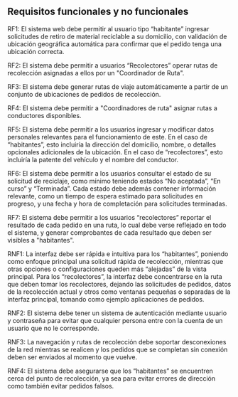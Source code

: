 ## Requisitos funcionales y no funcionales

RF1: El sistema web debe permitir al usuario tipo “habitante” ingresar solicitudes de retiro de material reciclable a su domicilio, con validación de ubicación geográfica automática para confirmar que el pedido tenga una ubicación correcta.

RF2: El sistema debe permitir a usuarios “Recolectores” operar rutas de recolección asignadas a ellos por un "Coordinador de Ruta".

RF3: El sistema debe generar rutas de viaje automáticamente a partir de un conjunto de ubicaciones de pedidos de recolección.

RF4: El sistema debe permitir a "Coordinadores de ruta" asignar rutas a conductores disponibles.

RF5: El sistema debe permitir a los usuarios ingresar y modificar datos personales relevantes para el funcionamiento de este. En el caso de “habitantes”, esto incluiría la dirección del domicilio, nombre, o detalles opcionales adicionales de la ubicación. En el caso de “recolectores”, esto incluiría la patente del vehículo y el nombre del conductor.

RF6: El sistema debe permitir a los usuarios consultar el estado de su solicitud de reciclaje, como mínimo teniendo estados “No aceptada”, “En curso” y “Terminada”. Cada estado debe además contener información relevante, como un tiempo de espera estimado para solicitudes en progreso, y una fecha y hora de completación para solicitudes terminadas.

RF7: El sistema debe permitir a los usuarios “recolectores” reportar el resultado de cada pedido en una ruta, lo cual debe verse reflejado en todo el sistema, y generar comprobantes de cada resultado que deben ser visibles a "habitantes".

RNF1: La interfaz debe ser rápida e intuitiva para los “habitantes”, poniendo como enfoque principal una solicitud rápida de recolección, mientras que otras opciones o configuraciones queden más “alejadas” de la vista principal. Para los “recolectores”, la interfaz debe concentrarse en la ruta que deben tomar los recolectores, dejando las solicitudes de pedidos, datos de la recolección actual y otros como ventanas pequeñas o separadas de la interfaz principal, tomando como ejemplo aplicaciones de pedidos.

RNF2: El sistema debe tener un sistema de autenticación mediante usuario y contraseña para evitar que cualquier persona entre con la cuenta de un usuario que no le corresponde.

RNF3: La navegación y rutas de recolección debe soportar desconexiones de la red mientras se realicen y los pedidos que se completan sin conexión deben ser enviados al momento que vuelve.

RNF4: El sistema debe asegurarse que los “habitantes” se encuentren cerca del punto de recolección, ya sea para evitar errores de dirección como también evitar pedidos falsos.
